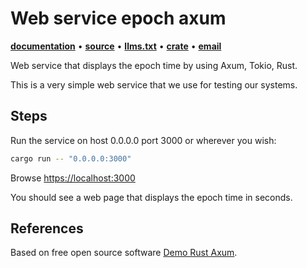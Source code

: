# Web service epoch axum

**[documentation](https://docs.rs/web-service-epoch-axum/)**
•
**[source](https://github.com/joelparkerhenderson/web-service-epoch-axum/)**
•
**[llms.txt](https://raw.githubusercontent.com/joelparkerhenderson/web-service-epoch-axum/refs/heads/main/llms.txt)**
•
**[crate](https://crates.io/crates/web-service-epoch-axum)**
•
**[email](mailto:joel@joelparkerhenderson.com)**

Web service that displays the epoch time by using Axum, Tokio, Rust.

This is a very simple web service that we use for testing our systems.

## Steps

Run the service on host 0.0.0.0 port 3000 or wherever you wish:

```sh
cargo run -- "0.0.0.0:3000"
```

Browse <https://localhost:3000>

You should see a web page that displays the epoch time in seconds.

## References

Based on free open source software [Demo Rust Axum](https://github.com/joelparkerhenderson/demo-rust-axum).
